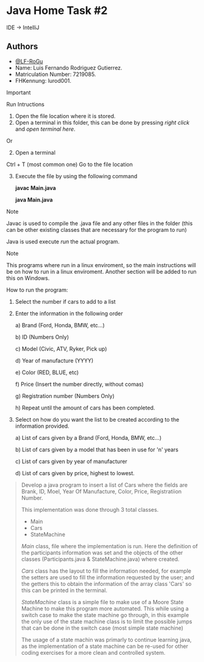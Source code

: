 
# Java Home Task #2

IDE -> IntelliJ

## Authors

- [@LF-RoGu](https://github.com/LF-RoGu)
- Name: Luis Fernando Rodriguez Gutierrez.
- Matriculation Number: 7219085.
- FHKennung: lurod001.

  
> [!IMPORTANT]
> Run Intructions
> 1. Open the file location where it is stored.
> 2. Open a terminal in this folder, this can be done by pressing *right click* and *open terminal here*.
>
> Or
>
> 2. Open a terminal
>    
>   Ctrl + T (most common one)
>   Go to the file location
> 
> 3. Execute the file by using the following command
>
>    **javac Main.java**
>    
>    **java Main.java**

> [!Note]
> Javac is used to compile the .java file and any other files in the folder (this can be other existing classes that are necessary for the program to run)
> 
> Java is used execute *run* the actual program.


> [!Note]
> This programs where run in a linux enviroment, so the main instructions will be on how to run in a linux enviroment.
> Another section will be added to run this on Windows.



How to run the program:
1. Select the number if cars to add to a list
2. Enter the information in the following order
   
   a) Brand (Ford, Honda, BMW, etc...)
 
   b) ID (Numbers Only)
 
   c) Model (Civic, ATV, Ryker, Pick up)
 
   d) Year of manufacture (YYYY)
 
   e) Color (RED, BLUE, etc)
 
   f) Price (Insert the number directly, without comas)
 
   g) Registration number (Numbers Only)
 
   h) Repeat until the amount of cars has been completed.
 
4. Select on how do you want the list to be created according to the information provided.
   
   a) List of cars given by a Brand (Ford, Honda, BMW, etc...)

   b) List of cars given by a model that has been in use for 'n' years
 
   c) List of cars given by year of manufacturer
 
   d) List of cars given by price, highest to lowest.


 
 
> Develop a java program to insert a list of Cars where the fields are Brank, ID, Moel, Year Of Manufacture, Color, Price, Registratiion Number.
> 
> This implementation was done through 3 total classes.
> * Main
> * Cars
> * StateMachine
> 
> *Main* class, file where the implementation is run. Here the definition of the participants information was set and the objects of the other classes (Participants.java & StateMachine.java) where created.
> 
> *Cars* class has the layout to fill the information needed, for example the setters are used to fill the information requested by the user; and the getters this to obtain the information of the array class 'Cars' so this can be printed in the terminal.
> 
> *StateMachine* class is a simple file to make use of a Moore State Machine to make this program more automated. This while using a switch case to make the state machine go through, in this example the only use of the state machine class is to limit the possible jumps that can be done in the switch case (most simple state machine)
> 
> 
> The usage of a state machin was primarly to continue learning java, as the implementation of a state machine can be re-used for other coding exercises for a more clean and controlled system.
